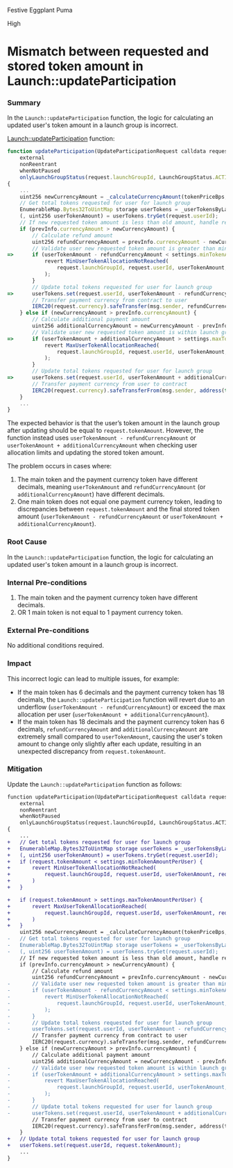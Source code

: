 Festive Eggplant Puma

High

# Mismatch between requested and stored token amount in Launch::updateParticipation

### Summary

In the `Launch::updateParticipation` function, the logic for calculating an updated user's token amount in a launch group is incorrect.

[Launch::updateParticipation](https://github.com/sherlock-audit/2025-02-rova/blob/main/rova-contracts/src/Launch.sol#L312) function:
```javascript
function updateParticipation(UpdateParticipationRequest calldata request, bytes calldata signature)
    external
    nonReentrant
    whenNotPaused
    onlyLaunchGroupStatus(request.launchGroupId, LaunchGroupStatus.ACTIVE)
{
    ...
    uint256 newCurrencyAmount = _calculateCurrencyAmount(tokenPriceBps, request.tokenAmount);
    // Get total tokens requested for user for launch group
    EnumerableMap.Bytes32ToUintMap storage userTokens = _userTokensByLaunchGroup[request.launchGroupId];
    (, uint256 userTokenAmount) = userTokens.tryGet(request.userId);
    // If new requested token amount is less than old amount, handle refund
    if (prevInfo.currencyAmount > newCurrencyAmount) {
        // Calculate refund amount
        uint256 refundCurrencyAmount = prevInfo.currencyAmount - newCurrencyAmount;
        // Validate user new requested token amount is greater than min token amount per user
=>      if (userTokenAmount - refundCurrencyAmount < settings.minTokenAmountPerUser) {
            revert MinUserTokenAllocationNotReached(
                request.launchGroupId, request.userId, userTokenAmount, request.tokenAmount
            );
        }
        // Update total tokens requested for user for launch group
=>      userTokens.set(request.userId, userTokenAmount - refundCurrencyAmount);
        // Transfer payment currency from contract to user
        IERC20(request.currency).safeTransfer(msg.sender, refundCurrencyAmount);
    } else if (newCurrencyAmount > prevInfo.currencyAmount) {
        // Calculate additional payment amount
        uint256 additionalCurrencyAmount = newCurrencyAmount - prevInfo.currencyAmount;
        // Validate user new requested token amount is within launch group user allocation limits
=>      if (userTokenAmount + additionalCurrencyAmount > settings.maxTokenAmountPerUser) {
            revert MaxUserTokenAllocationReached(
                request.launchGroupId, request.userId, userTokenAmount, request.tokenAmount
            );
        }
        // Update total tokens requested for user for launch group
=>      userTokens.set(request.userId, userTokenAmount + additionalCurrencyAmount);
        // Transfer payment currency from user to contract
        IERC20(request.currency).safeTransferFrom(msg.sender, address(this), additionalCurrencyAmount);
    }
    ...
}
```

The expected behavior is that the user’s token amount in the launch group after updating should be equal to `request.tokenAmount`. However, the function instead uses `userTokenAmount - refundCurrencyAmount` or `userTokenAmount + additionalCurrencyAmount` when checking user allocation limits and updating the stored token amount.

The problem occurs in cases where:  
1. The main token and the payment currency token have different decimals, meaning `userTokenAmount` and `refundCurrencyAmount` (or `additionalCurrencyAmount`) have different decimals.  
2. One main token does not equal one payment currency token, leading to discrepancies between `request.tokenAmount` and the final stored token amount (`userTokenAmount - refundCurrencyAmount` or `userTokenAmount + additionalCurrencyAmount`).

### Root Cause

In the `Launch::updateParticipation` function, the logic for calculating an updated user's token amount in a launch group is incorrect.

### Internal Pre-conditions

1. The main token and the payment currency token have different decimals.  
2. OR 1 main token is not equal to 1 payment currency token. 

### External Pre-conditions

No additional conditions required.

### Impact

This incorrect logic can lead to multiple issues, for example:
- If the main token has 6 decimals and the payment currency token has 18 decimals, the `Launch::updateParticipation` function will revert due to an underflow (`userTokenAmount - refundCurrencyAmount`) or exceed the max allocation per user (`userTokenAmount + additionalCurrencyAmount`). 
- If the main token has 18 decimals and the payment currency token has 6 decimals, `refundCurrencyAmount` and `additionalCurrencyAmount` are extremely small compared to `userTokenAmount`, causing the user's token amount to change only slightly after each update, resulting in an unexpected discrepancy from `request.tokenAmount`.

### Mitigation

Update the `Launch::updateParticipation` function as follows: 

```diff
function updateParticipation(UpdateParticipationRequest calldata request, bytes calldata signature)
    external
    nonReentrant
    whenNotPaused
    onlyLaunchGroupStatus(request.launchGroupId, LaunchGroupStatus.ACTIVE)
{
    ...
+   // Get total tokens requested for user for launch group
+   EnumerableMap.Bytes32ToUintMap storage userTokens = _userTokensByLaunchGroup[request.launchGroupId];
+   (, uint256 userTokenAmount) = userTokens.tryGet(request.userId);
+   if (request.tokenAmount < settings.minTokenAmountPerUser) {
+       revert MinUserTokenAllocationNotReached(
+           request.launchGroupId, request.userId, userTokenAmount, request.tokenAmount
+       )
+   }

+   if (request.tokenAmount > settings.maxTokenAmountPerUser) {
+       revert MaxUserTokenAllocationReached(
+           request.launchGroupId, request.userId, userTokenAmount, request.tokenAmount
+       )
+   }
    uint256 newCurrencyAmount = _calculateCurrencyAmount(tokenPriceBps, request.tokenAmount);
-   // Get total tokens requested for user for launch group
-   EnumerableMap.Bytes32ToUintMap storage userTokens = _userTokensByLaunchGroup[request.launchGroupId];
-   (, uint256 userTokenAmount) = userTokens.tryGet(request.userId);
    // If new requested token amount is less than old amount, handle refund
    if (prevInfo.currencyAmount > newCurrencyAmount) {
        // Calculate refund amount
        uint256 refundCurrencyAmount = prevInfo.currencyAmount - newCurrencyAmount;
-       // Validate user new requested token amount is greater than min token amount per user
-       if (userTokenAmount - refundCurrencyAmount < settings.minTokenAmountPerUser) {
-           revert MinUserTokenAllocationNotReached(
-               request.launchGroupId, request.userId, userTokenAmount, request.tokenAmount
-           );
-       }
-       // Update total tokens requested for user for launch group
-       userTokens.set(request.userId, userTokenAmount - refundCurrencyAmount);
        // Transfer payment currency from contract to user
        IERC20(request.currency).safeTransfer(msg.sender, refundCurrencyAmount);
    } else if (newCurrencyAmount > prevInfo.currencyAmount) {
        // Calculate additional payment amount
        uint256 additionalCurrencyAmount = newCurrencyAmount - prevInfo.currencyAmount;
-       // Validate user new requested token amount is within launch group user allocation limits
-       if (userTokenAmount + additionalCurrencyAmount > settings.maxTokenAmountPerUser) {
-           revert MaxUserTokenAllocationReached(
-               request.launchGroupId, request.userId, userTokenAmount, request.tokenAmount
-           );
-       }
-       // Update total tokens requested for user for launch group
-       userTokens.set(request.userId, userTokenAmount + additionalCurrencyAmount);
        // Transfer payment currency from user to contract
        IERC20(request.currency).safeTransferFrom(msg.sender, address(this), additionalCurrencyAmount);
    }
+   // Update total tokens requested for user for launch group
+   userTokens.set(request.userId, request.tokenAmount);
    ...
}
```